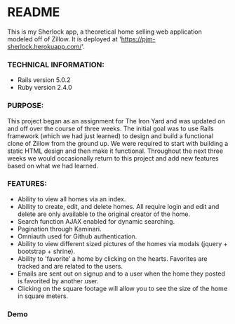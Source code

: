 # README
This is my Sherlock app, a theoretical home selling web application modeled off of Zillow. It is deployed at 'https://pjm-sherlock.herokuapp.com/'.

### TECHNICAL INFORMATION:
- Rails version 5.0.2
- Ruby version 2.4.0

### PURPOSE:

This project began as an assignment for The Iron Yard and was updated on and off over the course of three weeks. The initial goal was to use Rails framework (which we had just learned) to design and build a functional clone of Zillow from the ground up. We were required to start with building a static HTML design and then make it functional. Throughout the next three weeks we would occasionally return to this project and add new features based on what we had learned.

### FEATURES:
- Ability to view all homes via an index.
- Ability to create, edit, and delete homes. All require login and edit and delete are only available to the original creator of the home.
- Search function AJAX enabled for dynamic searching.
- Pagination through Kaminari.
- Omniauth used for Github authentication.
- Ability to view different sized pictures of the homes via modals (jquery + bootstrap + shrine).
- Ability to 'favorite' a home by clicking on the hearts. Favorites are tracked and are related to the users.
- Emails are sent out on signup and to a user when the home they posted is favorited by another user.
- Clicking on the square footage will allow you to see the size of the home in square meters.

### Demo

![]()
